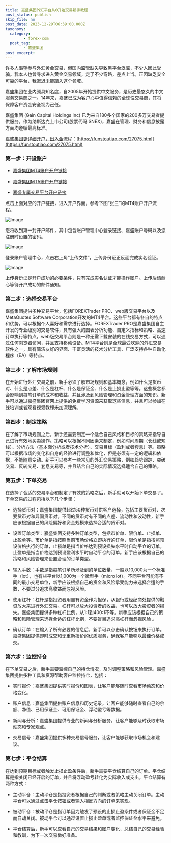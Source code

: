 ```yaml
---
title: 嘉盛集团外汇平台从0开始交易新手教程
post_status: publish
skip_file: no
post_date: 2023-12-29T06:39:00.000Z
taxonomy:
  category:
        - forex-com
  post_tag:
        - 嘉盛集团
post_excerpt: 
---
```

许多人渴望参与外汇黄金交易，但国内监管缺失导致黑平台泛滥，不少人因此受骗。我本人也曾寻求进入黄金交易领域，走了不少弯路，差点上当。正因缺乏安全可靠的平台，我迟迟未能踏入这个领域。

嘉盛集团在业内颇具知名度，自2005年开始提供中文服务，是历史最悠久的中文服务交易商之一。14年来，嘉盛已成为客户心中值得信赖的全球性交易商，其将保障客户资金安全视为己任。

嘉盛集团 (Gain Capital Holdings Inc) 已为来自180多个国家的200多万交易者提供服务。作为纳斯达克上市公司(股票代码:SNEX)，嘉盛在管理、财务和信息披露方面均遵循最高标准。

[嘉盛集团更详细开户，出入金流程](https://funstoutiao.com/27075.html)：[https://funstoutiao.com/27075.html](https://funstoutiao.com/27075.html)

### 第一步：开设账户

* [嘉盛集团MT4账户开户链接](https://s.ssgg.net/jsmt4)

* [嘉盛集团MT5账户开户链接](https://s.ssgg.net/jsmt5)

* [嘉盛专属交易平台开户链接](https://s.ssgg.net/js)

点击上面对应的开户链接，进入开户界面，参考下图“张三”的MT4账户开户流程。

![Image](https://prod-files-secure.s3.us-west-2.amazonaws.com/39ed1227-6d7d-4570-be36-9ccd4a2c4241/7a167aea-686b-400d-af59-4e18eb607a40/640.png?X-Amz-Algorithm=AWS4-HMAC-SHA256&X-Amz-Content-Sha256=UNSIGNED-PAYLOAD&X-Amz-Credential=ASIAZI2LB466WRQUD4AY%2F20250508%2Fus-west-2%2Fs3%2Faws4_request&X-Amz-Date=20250508T041312Z&X-Amz-Expires=3600&X-Amz-Security-Token=IQoJb3JpZ2luX2VjEMP%2F%2F%2F%2F%2F%2F%2F%2F%2F%2FwEaCXVzLXdlc3QtMiJIMEYCIQC1p%2BYhxPKSEoYQJc0sfSLJZgtPjZaAt4tftKpUdYy7pAIhALX8osVn8JOv8L6M7I%2BH9oJZAhooTizhnaJsjWVlcc4yKv8DCGwQABoMNjM3NDIzMTgzODA1IgypKMZ%2BLFJardGRA1Uq3ANv6EQfzo3RB%2BBE1rMfLmiM%2FBaF1u%2BlK1IzXwhDLke%2Bv4dv9HSWm1cpNIuLwhiZhBTun3HY8PwWrjb2dWwwkfITXk3ohNlvqKrJ2iFE3iSrp64nFeeBdRUKsUzKtdX2XXLyi2SwdJ0drza9Egi04yFqCoMbOmXbLEleRQIR3%2FhvGbiWwalNcQRbx25%2FBDND%2FCAwHun0bFzPUOckpAjZF%2FqJFP3yRPSL5Nhl5MSLS7XAbzScqlLZeuwJHcxbBjfOArVQ5reNOdCydBMxX4HV8TdpK1mGb%2B9er7WbQ%2FmCACsu2kGs%2BZUFh8EJPKPSwpckgkE7nKbauX0cALrwABnPnEbfqZ8oxoCQ116saMef5B5cR0Aymxxj8o%2FGWSuYXtadYrreQhWxzhjJRvAzwtrJ9UdjL%2FBgqf2M%2FkuMpz3ju%2F%2BvCvc4qLOYgdQzl1G5JMcQG%2B71qG%2FPztKZd%2FS8jQGOVf783Q3CKRX4sd8%2B5X99jPgKGaIzaD7lwm1oLpgPG9%2Bl0xEFZvAxpG05SvdG7lNpTn%2BRC1M00vdb8%2BQGQ4mQ%2BHBHDYI0G3eFfIqISTpLESH4C4jnM%2FMBtP9U6oxz1UMbmUv90XLAajI3i%2FLvG%2FsIf7Y1YHv5nilM1slEKYF0tjCfwPDABjqkAajIBIRrKIhYPQcFEklJz9PtBYYV8b1%2BVjNNdUyHFrkfq82Le2ZU3gdmcqc%2FdsLYm316biY20AVszMtbrNa0HjYX9QHN1dX2bktf4Oa3DcQfVvS2qw87Qj3eBy9ABr%2BU6hOweiKTlliTwFV9a%2Fk13TdB85xs4IpJwleTcD9fK6VQXW9jJt5QDFQuGdDcKFz%2Fo5OOJTD9VUQwjHPmb0W1i%2BOJRJjy&X-Amz-Signature=214596eb745f5c51076fe03ab9603af4887a52dd65336607dc41567d1cf8b840&X-Amz-SignedHeaders=host&x-id=GetObject)

您将收到第一封开户邮件，其中包含账户管理中心登录链接、嘉盛账户号码以及您注册时设置的密码。

![Image](https://prod-files-secure.s3.us-west-2.amazonaws.com/39ed1227-6d7d-4570-be36-9ccd4a2c4241/eaa1c6b3-2877-4284-a0e1-530e222c27fb/image.png?X-Amz-Algorithm=AWS4-HMAC-SHA256&X-Amz-Content-Sha256=UNSIGNED-PAYLOAD&X-Amz-Credential=ASIAZI2LB466WRQUD4AY%2F20250508%2Fus-west-2%2Fs3%2Faws4_request&X-Amz-Date=20250508T041312Z&X-Amz-Expires=3600&X-Amz-Security-Token=IQoJb3JpZ2luX2VjEMP%2F%2F%2F%2F%2F%2F%2F%2F%2F%2FwEaCXVzLXdlc3QtMiJIMEYCIQC1p%2BYhxPKSEoYQJc0sfSLJZgtPjZaAt4tftKpUdYy7pAIhALX8osVn8JOv8L6M7I%2BH9oJZAhooTizhnaJsjWVlcc4yKv8DCGwQABoMNjM3NDIzMTgzODA1IgypKMZ%2BLFJardGRA1Uq3ANv6EQfzo3RB%2BBE1rMfLmiM%2FBaF1u%2BlK1IzXwhDLke%2Bv4dv9HSWm1cpNIuLwhiZhBTun3HY8PwWrjb2dWwwkfITXk3ohNlvqKrJ2iFE3iSrp64nFeeBdRUKsUzKtdX2XXLyi2SwdJ0drza9Egi04yFqCoMbOmXbLEleRQIR3%2FhvGbiWwalNcQRbx25%2FBDND%2FCAwHun0bFzPUOckpAjZF%2FqJFP3yRPSL5Nhl5MSLS7XAbzScqlLZeuwJHcxbBjfOArVQ5reNOdCydBMxX4HV8TdpK1mGb%2B9er7WbQ%2FmCACsu2kGs%2BZUFh8EJPKPSwpckgkE7nKbauX0cALrwABnPnEbfqZ8oxoCQ116saMef5B5cR0Aymxxj8o%2FGWSuYXtadYrreQhWxzhjJRvAzwtrJ9UdjL%2FBgqf2M%2FkuMpz3ju%2F%2BvCvc4qLOYgdQzl1G5JMcQG%2B71qG%2FPztKZd%2FS8jQGOVf783Q3CKRX4sd8%2B5X99jPgKGaIzaD7lwm1oLpgPG9%2Bl0xEFZvAxpG05SvdG7lNpTn%2BRC1M00vdb8%2BQGQ4mQ%2BHBHDYI0G3eFfIqISTpLESH4C4jnM%2FMBtP9U6oxz1UMbmUv90XLAajI3i%2FLvG%2FsIf7Y1YHv5nilM1slEKYF0tjCfwPDABjqkAajIBIRrKIhYPQcFEklJz9PtBYYV8b1%2BVjNNdUyHFrkfq82Le2ZU3gdmcqc%2FdsLYm316biY20AVszMtbrNa0HjYX9QHN1dX2bktf4Oa3DcQfVvS2qw87Qj3eBy9ABr%2BU6hOweiKTlliTwFV9a%2Fk13TdB85xs4IpJwleTcD9fK6VQXW9jJt5QDFQuGdDcKFz%2Fo5OOJTD9VUQwjHPmb0W1i%2BOJRJjy&X-Amz-Signature=18eedef26d74d0fa5c8cebe974bd539af10ab66b20776f05b763d7ba9bc510ed&X-Amz-SignedHeaders=host&x-id=GetObject)

登录账户管理中心，点击右上角“上传文件”，上传身份证正反面完成实名验证。

![Image](https://prod-files-secure.s3.us-west-2.amazonaws.com/39ed1227-6d7d-4570-be36-9ccd4a2c4241/54090639-09fc-46b4-a135-e0289f707147/image.png?X-Amz-Algorithm=AWS4-HMAC-SHA256&X-Amz-Content-Sha256=UNSIGNED-PAYLOAD&X-Amz-Credential=ASIAZI2LB466WRQUD4AY%2F20250508%2Fus-west-2%2Fs3%2Faws4_request&X-Amz-Date=20250508T041312Z&X-Amz-Expires=3600&X-Amz-Security-Token=IQoJb3JpZ2luX2VjEMP%2F%2F%2F%2F%2F%2F%2F%2F%2F%2FwEaCXVzLXdlc3QtMiJIMEYCIQC1p%2BYhxPKSEoYQJc0sfSLJZgtPjZaAt4tftKpUdYy7pAIhALX8osVn8JOv8L6M7I%2BH9oJZAhooTizhnaJsjWVlcc4yKv8DCGwQABoMNjM3NDIzMTgzODA1IgypKMZ%2BLFJardGRA1Uq3ANv6EQfzo3RB%2BBE1rMfLmiM%2FBaF1u%2BlK1IzXwhDLke%2Bv4dv9HSWm1cpNIuLwhiZhBTun3HY8PwWrjb2dWwwkfITXk3ohNlvqKrJ2iFE3iSrp64nFeeBdRUKsUzKtdX2XXLyi2SwdJ0drza9Egi04yFqCoMbOmXbLEleRQIR3%2FhvGbiWwalNcQRbx25%2FBDND%2FCAwHun0bFzPUOckpAjZF%2FqJFP3yRPSL5Nhl5MSLS7XAbzScqlLZeuwJHcxbBjfOArVQ5reNOdCydBMxX4HV8TdpK1mGb%2B9er7WbQ%2FmCACsu2kGs%2BZUFh8EJPKPSwpckgkE7nKbauX0cALrwABnPnEbfqZ8oxoCQ116saMef5B5cR0Aymxxj8o%2FGWSuYXtadYrreQhWxzhjJRvAzwtrJ9UdjL%2FBgqf2M%2FkuMpz3ju%2F%2BvCvc4qLOYgdQzl1G5JMcQG%2B71qG%2FPztKZd%2FS8jQGOVf783Q3CKRX4sd8%2B5X99jPgKGaIzaD7lwm1oLpgPG9%2Bl0xEFZvAxpG05SvdG7lNpTn%2BRC1M00vdb8%2BQGQ4mQ%2BHBHDYI0G3eFfIqISTpLESH4C4jnM%2FMBtP9U6oxz1UMbmUv90XLAajI3i%2FLvG%2FsIf7Y1YHv5nilM1slEKYF0tjCfwPDABjqkAajIBIRrKIhYPQcFEklJz9PtBYYV8b1%2BVjNNdUyHFrkfq82Le2ZU3gdmcqc%2FdsLYm316biY20AVszMtbrNa0HjYX9QHN1dX2bktf4Oa3DcQfVvS2qw87Qj3eBy9ABr%2BU6hOweiKTlliTwFV9a%2Fk13TdB85xs4IpJwleTcD9fK6VQXW9jJt5QDFQuGdDcKFz%2Fo5OOJTD9VUQwjHPmb0W1i%2BOJRJjy&X-Amz-Signature=a39b2388d239ab1201cb67a56c1201366d1ff77c4b75d0160157da57c84dc31f&X-Amz-SignedHeaders=host&x-id=GetObject)

上传身份证是开户成功的必要条件，只有完成实名认证才能操作账户。上传后请耐心等待开户成功的邮件通知。

### 第二步：选择交易平台

嘉盛集团提供多种交易平台，包括FOREXTrader PRO、web版交易平台以及MetaQuotes Software Corporation开发的MT4平台。这些平台都有各自的特点和优势，可以根据个人喜好和需求进行选择。FOREXTrader PRO是嘉盛集团自主开发的专业级别的交易软件，具有强大的图表分析功能、自定义指标和策略、高速订单执行等特点。web版交易平台则是一种无需下载安装的在线交易方式，可以通过任何浏览器访问，并且支持移动设备。MT4平台则是全球最受欢迎的外汇交易软件之一，具有简洁友好的界面、丰富灵活的技术分析工具、广泛支持各种自动化程序（EA）等特点。

### 第三步：了解市场规则

在开始进行外汇交易之前，新手必须了解市场规则和基本概念，例如什么是货币对、什么是点差、什么是杠杆、什么是保证金、什么是止损止盈等等。这些概念都会影响到每笔订单的成本和收益，并且涉及到风险管理和资金管理方面的知识。新手可以通过嘉盛集团官网上提供的免费学习资源来获取这些信息，并且可以参加在线培训或者观看视频教程来加深理解。

### 第四步：制定策略

在了解了市场规则之后，新手还需要制定一个适合自己风格和目标的策略来指导自己进行有效地买卖操作。策略可以根据不同因素来制定，例如时间周期（长线或短线）、分析方法（基本面分析或者技术分析）、交易目标（盈利或者套息）等。策略可以根据市场的变化和自身的经验进行调整和优化，但是必须有一定的逻辑和依据，不能随意变动。新手可以参考一些常见的外汇交易策略，例如趋势跟踪、突破交易、反转交易、套息交易等，并且结合自己的实际情况选择适合自己的策略。

### 第五步：下单交易

在选择了合适的交易平台和制定了有效的策略之后，新手就可以开始下单交易了。下单交易的过程包括以下几个步骤：

* 选择货币对：嘉盛集团提供超过50种货币对供客户选择，包括主要货币对、次要货币对和异国货币对。不同的货币对有不同的点差、流动性和波动性，新手应该根据自己的风险偏好和资金规模来选择合适的货币对。

* 设置订单类型：嘉盛集团支持多种订单类型，包括市价单、限价单、止损单、止盈单等。市价单是指按照当前市场价格立即执行的订单，限价单是指按照预设价格执行的订单，止损单是指当价格达到预设损失水平时自动平仓的订单，止盈单是指当价格达到预设盈利水平时自动平仓的订单。新手应该根据自己的策略和风险管理来设置合理的订单类型。

* 输入手数：手数是指每笔订单所涉及到的单位数量，一般以10,000为一个标准手（lot），也有些平台以1,000为一个微型手（micro lot）。不同平台可能有不同的最小交易单位，新手应该根据自己的资金和风险承受能力来选择合适的手数，不要过分追求高收益而忽视风险。

* 使用杠杆：杠杆是指投资者用自有资金作为担保，从银行或经纪商处提供的融资放大来进行外汇交易。杠杆可以放大投资者的收益，也可以放大投资者的损失。嘉盛集团提供多种杠杆比例，从1:1到400:1不等。新手应该根据自己的策略和风险管理来选择合适的杠杆比例，不要盲目追求高杠杆而忽视风险 。

* 确认订单：在输入了所有必要的信息后，新手可以点击确认按钮来执行订单。嘉盛集团提供即时成交和无重新报价的优质服务，确保客户能够以最佳价格成交。

### 第六步：监控持仓

在下单交易之后，新手需要监控自己的持仓情况，及时调整策略和风险管理。嘉盛集团提供多种工具和资源帮助客户监控持仓，包括：

* 实时报价：嘉盛集团提供实时报价和图表，让客户能够随时查看市场动态和价格变化。

* 账户信息：嘉盛集团提供账户信息和历史记录，让客户能够随时查看自己的余额、净值、已用保证金、可用保证金、浮动盈亏等数据。

* 新闻与分析：嘉盛集团提供专业的新闻与分析服务，让客户能够及时获取市场动态和专家观点。

* 交易信号：嘉盛集团提供多种交易信号服务，让客户能够获取市场机会和建议。

### 第七步：平仓结算

在达到预期目标或者触发止损止盈条件后，新手需要平仓结算自己的订单。平仓结算是指关闭已经开启的订单，并且将浮动盈亏转化为实际收入或支出。平仓结算有两种方式：

* 主动平仓：主动平仓是指投资者根据自己的判断或者策略主动关闭订单。主动平仓可以通过点击平仓按钮或者输入相反方向的订单来实现。

* 被动平仓：被动平仓是指订单因为触发了预设的止损止盈条件或者保证金不足而自动关闭。被动平仓可以通过设置止损止盈单或者监控保证金水平来避免。

* 平仓结算后，新手可以查看自己的交易结果和账户变化，总结自己的交易经验和教训，为下一次交易做好准备。